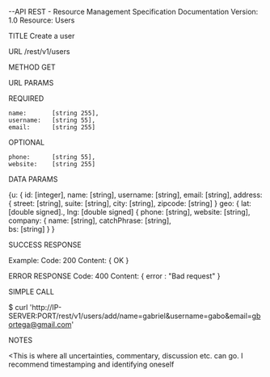 --API REST - Resource Management Specification
Documentation
Version: 1.0
Resource: Users


    
TITLE
Create a user

URL
/rest/v1/users

METHOD
GET

URL PARAMS

REQUIRED
	
	name: 		[string 255],
	username: 	[string 55],
	email: 		[string 255]

OPTIONAL

	phone:		[string 55],  	 
	website:	[string 255]


DATA PARAMS

{u: {
	id: 	  [integer],
	name:     [string],
	username: [string],
	email:    [string],
	address:
	{	street: [string],
        	suite: [string],
        	city: [string],
        	zipcode: [string]
	}
        	geo:
		{
            		lat: [double signed].,
            		lng: [double signed]
		{
	phone:   [string],
	website: [string],
        company:
	{
	        name: 		[string],
	        catchPhrase:	[string],	
	        bs: 		[string]
	}
}

SUCCESS RESPONSE

Example:
	Code: 200
	Content: { OK }

ERROR RESPONSE
 	Code: 400
	Content: { error : "Bad request" }
	
SIMPLE CALL

$ curl 'http://IP-SERVER:PORT/rest/v1/users/add/name=gabriel&username=gabo&email=gbortega@gmail.com'

NOTES

<This is where all uncertainties, commentary, discussion etc. can go. I recommend timestamping and identifying oneself 
